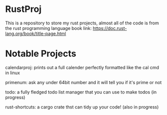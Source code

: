 # RustProj
This is a repository to store my rust projects, almost all of the code is from the rust programming
language book link: https://doc.rust-lang.org/book/title-page.html
# Notable Projects
calendarproj: prints out a full calender perfectly formatted like the cal cmd in linux

primenum: ask any under 64bit number and it will tell you if it's prime or not

todo: a fully fledged todo list manager that you can use to make todos (in progress)

rust-shortcuts: a cargo crate thst can tidy up your code! (also in progress)

